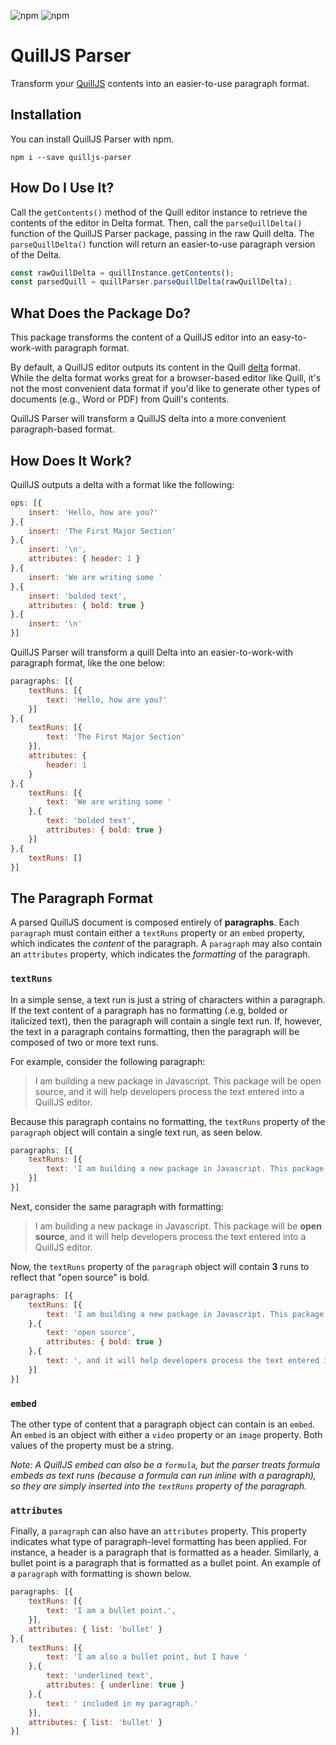 ![npm](https://img.shields.io/npm/v/quilljs-parser) ![npm](https://img.shields.io/npm/dm/quilljs-parser)

# QuillJS Parser
Transform your [QuillJS](https://quilljs.com) contents into an easier-to-use paragraph format.

## Installation
You can install QuillJS Parser with npm.

```
npm i --save quilljs-parser
```
## How Do I Use It?

Call the `getContents()` method of the Quill editor instance to retrieve the contents of the editor in Delta format. Then, call the `parseQuillDelta()` function of the QuillJS Parser package, passing in the raw Quill delta. The `parseQuillDelta()` function will return an easier-to-use paragraph version of the Delta.

```javascript
const rawQuillDelta = quillInstance.getContents();
const parsedQuill = quillParser.parseQuillDelta(rawQuillDelta);
```

## What Does the Package Do?

This package transforms the content of a QuillJS editor into an easy-to-work-with paragraph format.

By default, a QuillJS editor outputs its content in the Quill [delta](https://quilljs.com/docs/delta/) format. While the delta format works great for a browser-based editor like Quill, it's not the most convenient data format if you'd like to generate other types of documents (e.g., Word or PDF) from Quill's contents. 

QuillJS Parser will transform a QuillJS delta into a more convenient paragraph-based format.

## How Does It Work?

QuillJS outputs a delta with a format like the following:

```javascript
ops: [{
    insert: 'Hello, how are you?'
},{
    insert: 'The First Major Section'
},{
    insert: '\n',
    attributes: { header: 1 }
},{
    insert: 'We are writing some '
},{
    insert: 'bolded text',
    attributes: { bold: true }
},{
    insert: '\n'
}]
```

QuillJS Parser will transform a quill Delta into an easier-to-work-with paragraph format, like the one below:

```javascript
paragraphs: [{
    textRuns: [{
        text: 'Hello, how are you?'
    }]
},{
    textRuns: [{
        text: 'The First Major Section'
    }],
    attributes: {
        header: 1
    }
},{
    textRuns: [{
        text: 'We are writing some '
    },{
        text: 'bolded text',
        attributes: { bold: true }
    }]
},{
    textRuns: []
}]
```

## The Paragraph Format

A parsed QuillJS document is composed entirely of **paragraphs**. Each `paragraph` must contain either a `textRuns` property or an `embed` property, which indicates the *content* of the paragraph. A `paragraph` may also contain an `attributes` property, which indicates the *formatting* of the paragraph.

### `textRuns`

In a simple sense, a text run is just a string of characters within a paragraph. If the text content of a paragraph has no formatting (.e.g, bolded or italicized text), then the paragraph will contain a single text run. If, however, the text in a paragraph contains formatting, then the paragraph will be composed of two or more text runs. 

For example, consider the following paragraph:

> I am building a new package in Javascript. This package will be open source, and it will help developers process the text entered into a QuillJS editor.

Because this paragraph contains no formatting, the `textRuns` property of the `paragraph` object will contain a single text run, as seen below.

```javascript
paragraphs: [{
    textRuns: [{
        text: 'I am building a new package in Javascript. This package will be open source, and it will help developers process the text entered into a QuillJS editor.'
    }]
}]
```

Next, consider the same paragraph with formatting:

> I am building a new package in Javascript. This package will be **open source**, and it will help developers process the text entered into a QuillJS editor.

Now, the `textRuns` property of the `paragraph` object will contain **3** runs to reflect that "open source" is bold.

```javascript
paragraphs: [{
    textRuns: [{
        text: 'I am building a new package in Javascript. This package will be '
    },{
        text: 'open source',
        attributes: { bold: true }
    },{
        text: ', and it will help developers process the text entered into a QuillJS editor.'
    }]
}]
```

### `embed`

The other type of content that a paragraph object can contain is an `embed`. An `embed` is an object with either a `video` property or an `image` property. Both values of the property must be a string.

*Note: A QuillJS embed can also be a `formula`, but the parser treats formula embeds as text runs (because a formula can run inline with a paragraph), so they are simply inserted into the `textRuns` property of the paragraph.*

### `attributes`

Finally, a `paragraph` can also have an `attributes` property. This property indicates what type of paragraph-level formatting has been applied. For instance, a header is a paragraph that is formatted as a header. Similarly, a bullet point is a paragraph that is formatted as a bullet point. An example of a `paragraph` with formatting is shown below.

```javascript
paragraphs: [{
    textRuns: [{
        text: 'I am a bullet point.',
    }],
    attributes: { list: 'bullet' }
},{
    textRuns: [{
        text: 'I am also a bullet point, but I have '
    },{
        text: 'underlined text',
        attributes: { underline: true }
    },{
        text: ' included in my paragraph.'
    }],
    attributes: { list: 'bullet' }
}]
```
